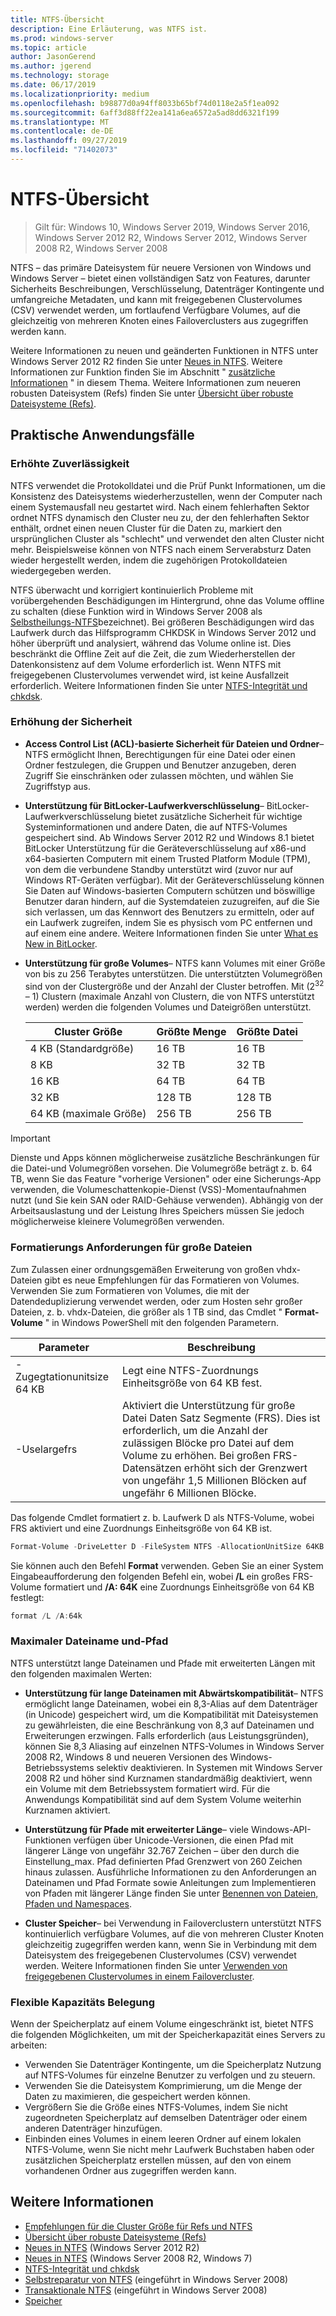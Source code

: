 ```yaml
---
title: NTFS-Übersicht
description: Eine Erläuterung, was NTFS ist.
ms.prod: windows-server
ms.topic: article
author: JasonGerend
ms.author: jgerend
ms.technology: storage
ms.date: 06/17/2019
ms.localizationpriority: medium
ms.openlocfilehash: b98877d0a94ff8033b65bf74d0118e2a5f1ea092
ms.sourcegitcommit: 6aff3d88ff22ea141a6ea6572a5ad8dd6321f199
ms.translationtype: MT
ms.contentlocale: de-DE
ms.lasthandoff: 09/27/2019
ms.locfileid: "71402073"
---
```

# <a name="ntfs-overview"></a>NTFS-Übersicht

>Gilt für: Windows 10, Windows Server 2019, Windows Server 2016, Windows Server 2012 R2, Windows Server 2012, Windows Server 2008 R2, Windows Server 2008

NTFS – das primäre Dateisystem für neuere Versionen von Windows und Windows Server – bietet einen vollständigen Satz von Features, darunter Sicherheits Beschreibungen, Verschlüsselung, Datenträger Kontingente und umfangreiche Metadaten, und kann mit freigegebenen Clustervolumes (CSV) verwendet werden, um fortlaufend Verfügbare Volumes, auf die gleichzeitig von mehreren Knoten eines Failoverclusters aus zugegriffen werden kann.

Weitere Informationen zu neuen und geänderten Funktionen in NTFS unter Windows Server 2012 R2 finden Sie unter [Neues in NTFS](https://docs.microsoft.com/previous-versions/windows/it-pro/windows-server-2012-r2-and-2012/dn466520(v%3dws.11)). Weitere Informationen zur Funktion finden Sie im Abschnitt " [zusätzliche Informationen](#additional-information) " in diesem Thema. Weitere Informationen zum neueren robusten Dateisystem (Refs) finden Sie unter [Übersicht über robuste Dateisysteme (Refs)](../refs/refs-overview.md).

## <a name="practical-applications"></a>Praktische Anwendungsfälle

### <a name="increased-reliability"></a>Erhöhte Zuverlässigkeit

NTFS verwendet die Protokolldatei und die Prüf Punkt Informationen, um die Konsistenz des Dateisystems wiederherzustellen, wenn der Computer nach einem Systemausfall neu gestartet wird. Nach einem fehlerhaften Sektor ordnet NTFS dynamisch den Cluster neu zu, der den fehlerhaften Sektor enthält, ordnet einen neuen Cluster für die Daten zu, markiert den ursprünglichen Cluster als "schlecht" und verwendet den alten Cluster nicht mehr. Beispielsweise können von NTFS nach einem Serverabsturz Daten wieder hergestellt werden, indem die zugehörigen Protokolldateien wiedergegeben werden.

NTFS überwacht und korrigiert kontinuierlich Probleme mit vorübergehenden Beschädigungen im Hintergrund, ohne das Volume offline zu schalten (diese Funktion wird in Windows Server 2008 als [Selbstheilungs-NTFS](https://docs.microsoft.com/previous-versions/windows/it-pro/windows-server-2008-R2-and-2008/cc771388(v=ws.10))bezeichnet). Bei größeren Beschädigungen wird das Laufwerk durch das Hilfsprogramm CHKDSK in Windows Server 2012 und höher überprüft und analysiert, während das Volume online ist. Dies beschränkt die Offline Zeit auf die Zeit, die zum Wiederherstellen der Datenkonsistenz auf dem Volume erforderlich ist. Wenn NTFS mit freigegebenen Clustervolumes verwendet wird, ist keine Ausfallzeit erforderlich. Weitere Informationen finden Sie unter [NTFS-Integrität und chkdsk](https://docs.microsoft.com/previous-versions/windows/it-pro/windows-server-2012-r2-and-2012/hh831536(v%3dws.11)).

### <a name="increased-security"></a>Erhöhung der Sicherheit

- **Access Control List (ACL)-basierte Sicherheit für Dateien und Ordner**– NTFS ermöglicht Ihnen, Berechtigungen für eine Datei oder einen Ordner festzulegen, die Gruppen und Benutzer anzugeben, deren Zugriff Sie einschränken oder zulassen möchten, und wählen Sie Zugriffstyp aus.

- **Unterstützung für BitLocker-Laufwerkverschlüsselung**– BitLocker-Laufwerkverschlüsselung bietet zusätzliche Sicherheit für wichtige Systeminformationen und andere Daten, die auf NTFS-Volumes gespeichert sind. Ab Windows Server 2012 R2 und Windows 8.1 bietet BitLocker Unterstützung für die Geräteverschlüsselung auf x86-und x64-basierten Computern mit einem Trusted Platform Module (TPM), von dem die verbundene Standby unterstützt wird (zuvor nur auf Windows RT-Geräten verfügbar). Mit der Geräteverschlüsselung können Sie Daten auf Windows-basierten Computern schützen und böswillige Benutzer daran hindern, auf die Systemdateien zuzugreifen, auf die Sie sich verlassen, um das Kennwort des Benutzers zu ermitteln, oder auf ein Laufwerk zugreifen, indem Sie es physisch vom PC entfernen und auf einem eine andere. Weitere Informationen finden Sie unter [What es New in BitLocker](https://docs.microsoft.com/previous-versions/windows/it-pro/windows-server-2012-r2-and-2012/dn306081(v%3dws.11)).

- **Unterstützung für große Volumes**– NTFS kann Volumes mit einer Größe von bis zu 256 Terabytes unterstützen. Die unterstützten Volumegrößen sind von der Clustergröße und der Anzahl der Cluster betroffen. Mit (2<sup>32</sup> – 1) Clustern (maximale Anzahl von Clustern, die von NTFS unterstützt werden) werden die folgenden Volumes und Dateigrößen unterstützt.

  |Cluster Größe|Größte Menge|Größte Datei|
  |---|---|---|
  |4 KB (Standardgröße)|16 TB|16 TB|
  |8 KB|32 TB|32 TB|
  |16 KB|64 TB|64 TB|
  |32 KB|128 TB|128 TB|
  |64 KB (maximale Größe)|256 TB|256 TB|

>[!IMPORTANT]
>Dienste und Apps können möglicherweise zusätzliche Beschränkungen für die Datei-und Volumegrößen vorsehen. Die Volumegröße beträgt z. b. 64 TB, wenn Sie das Feature "vorherige Versionen" oder eine Sicherungs-App verwenden, die Volumeschattenkopie-Dienst (VSS)-Momentaufnahmen nutzt (und Sie kein SAN oder RAID-Gehäuse verwenden). Abhängig von der Arbeitsauslastung und der Leistung Ihres Speichers müssen Sie jedoch möglicherweise kleinere Volumegrößen verwenden.

### <a name="formatting-requirements-for-large-files"></a>Formatierungs Anforderungen für große Dateien

Zum Zulassen einer ordnungsgemäßen Erweiterung von großen vhdx-Dateien gibt es neue Empfehlungen für das Formatieren von Volumes. Verwenden Sie zum Formatieren von Volumes, die mit der Datendeduplizierung verwendet werden, oder zum Hosten sehr großer Dateien, z. b. vhdx-Dateien, die größer als 1 TB sind, das Cmdlet " **Format-Volume** " in Windows PowerShell mit den folgenden Parametern.

|Parameter|Beschreibung|
|---|---|
|-Zugegtationunitsize 64 KB|Legt eine NTFS-Zuordnungs Einheitsgröße von 64 KB fest.|
|-Uselargefrs|Aktiviert die Unterstützung für große Datei Daten Satz Segmente (FRS). Dies ist erforderlich, um die Anzahl der zulässigen Blöcke pro Datei auf dem Volume zu erhöhen. Bei großen FRS-Datensätzen erhöht sich der Grenzwert von ungefähr 1,5 Millionen Blöcken auf ungefähr 6 Millionen Blöcke.|

Das folgende Cmdlet formatiert z. b. Laufwerk D als NTFS-Volume, wobei FRS aktiviert und eine Zuordnungs Einheitsgröße von 64 KB ist.

```PowerShell
Format-Volume -DriveLetter D -FileSystem NTFS -AllocationUnitSize 64KB -UseLargeFRS
```

Sie können auch den Befehl **Format** verwenden. Geben Sie an einer System Eingabeaufforderung den folgenden Befehl ein, wobei **/L** ein großes FRS-Volume formatiert und **/A: 64K** eine Zuordnungs Einheitsgröße von 64 KB festlegt:

```PowerShell
format /L /A:64k
```

### <a name="maximum-file-name-and-path"></a>Maximaler Dateiname und-Pfad

NTFS unterstützt lange Dateinamen und Pfade mit erweiterten Längen mit den folgenden maximalen Werten:

- **Unterstützung für lange Dateinamen mit Abwärtskompatibilität**– NTFS ermöglicht lange Dateinamen, wobei ein 8,3-Alias auf dem Datenträger (in Unicode) gespeichert wird, um die Kompatibilität mit Dateisystemen zu gewährleisten, die eine Beschränkung von 8,3 auf Dateinamen und Erweiterungen erzwingen. Falls erforderlich (aus Leistungsgründen), können Sie 8,3 Aliasing auf einzelnen NTFS-Volumes in Windows Server 2008 R2, Windows 8 und neueren Versionen des Windows-Betriebssystems selektiv deaktivieren.
  In Systemen mit Windows Server 2008 R2 und höher sind Kurznamen standardmäßig deaktiviert, wenn ein Volume mit dem Betriebssystem formatiert wird. Für die Anwendungs Kompatibilität sind auf dem System Volume weiterhin Kurznamen aktiviert.

- **Unterstützung für Pfade mit erweiterter Länge**– viele Windows-API-Funktionen verfügen über Unicode-Versionen, die einen Pfad mit längerer Länge von ungefähr 32.767 Zeichen – über den durch die Einstellung\_max. Pfad definierten Pfad Grenzwert von 260 Zeichen hinaus zulassen. Ausführliche Informationen zu den Anforderungen an Dateinamen und Pfad Formate sowie Anleitungen zum Implementieren von Pfaden mit längerer Länge finden Sie unter [Benennen von Dateien, Pfaden und Namespaces](https://msdn.microsoft.com/library/windows/desktop/aa365247).

- **Cluster Speicher**– bei Verwendung in Failoverclustern unterstützt NTFS kontinuierlich verfügbare Volumes, auf die von mehreren Cluster Knoten gleichzeitig zugegriffen werden kann, wenn Sie in Verbindung mit dem Dateisystem des freigegebenen Clustervolumes (CSV) verwendet werden. Weitere Informationen finden Sie unter [Verwenden von freigegebenen Clustervolumes in einem Failovercluster](../../failover-clustering/failover-cluster-csvs.md).

### <a name="flexible-allocation-of-capacity"></a>Flexible Kapazitäts Belegung

Wenn der Speicherplatz auf einem Volume eingeschränkt ist, bietet NTFS die folgenden Möglichkeiten, um mit der Speicherkapazität eines Servers zu arbeiten:

- Verwenden Sie Datenträger Kontingente, um die Speicherplatz Nutzung auf NTFS-Volumes für einzelne Benutzer zu verfolgen und zu steuern.
- Verwenden Sie die Dateisystem Komprimierung, um die Menge der Daten zu maximieren, die gespeichert werden können.
- Vergrößern Sie die Größe eines NTFS-Volumes, indem Sie nicht zugeordneten Speicherplatz auf demselben Datenträger oder einem anderen Datenträger hinzufügen.
- Einbinden eines Volumes in einem leeren Ordner auf einem lokalen NTFS-Volume, wenn Sie nicht mehr Laufwerk Buchstaben haben oder zusätzlichen Speicherplatz erstellen müssen, auf den von einem vorhandenen Ordner aus zugegriffen werden kann.

## <a name="additional-information"></a>Weitere Informationen

- [Empfehlungen für die Cluster Größe für Refs und NTFS](https://techcommunity.microsoft.com/t5/Storage-at-Microsoft/Cluster-size-recommendations-for-ReFS-and-NTFS/ba-p/425960)
- [Übersicht über robuste Dateisysteme (Refs)](../refs/refs-overview.md)
- [Neues in NTFS](https://docs.microsoft.com/previous-versions/windows/it-pro/windows-server-2012-r2-and-2012/dn466520(v%3dws.11)) (Windows Server 2012 R2)
- [Neues in NTFS](https://docs.microsoft.com/previous-versions/windows/it-pro/windows-server-2008-R2-and-2008/ff383236(v=ws.10)) (Windows Server 2008 R2, Windows 7)
- [NTFS-Integrität und chkdsk](https://docs.microsoft.com/previous-versions/windows/it-pro/windows-server-2012-r2-and-2012/hh831536(v%3dws.11))
- [Selbstreparatur von NTFS](https://docs.microsoft.com/previous-versions/windows/it-pro/windows-server-2008-R2-and-2008/cc771388(v=ws.10)) (eingeführt in Windows Server 2008)
- [Transaktionale NTFS](https://docs.microsoft.com/previous-versions/windows/it-pro/windows-server-2008-r2-and-2008/cc730726(v%3dws.10)) (eingeführt in Windows Server 2008)
- [Speicher](../storage.md)